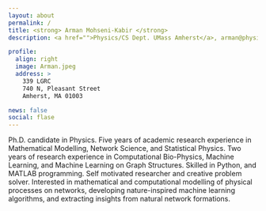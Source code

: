 ```yaml
---
layout: about
permalink: /
title: <strong> Arman Mohseni-Kabir </strong>
description: <a href="">Physics/CS Dept. UMass Amherst</a>, arman@physics.umass.edu

profile:
  align: right
  image: Arman.jpeg
  address: >
    339 LGRC
    740 N, Pleasant Street
    Amherst, MA 01003

news: false
social: flase
---
```


Ph.D. candidate in Physics. Five years of academic research experience in Mathematical Modelling, Network Science, and Statistical Physics. Two years of research experience in Computational Bio-Physics, Machine Learning, and Machine Learning on Graph Structures. Skilled in Python, and MATLAB programming. Self motivated researcher and creative problem solver. Interested in  mathematical and computational modelling of physical processes on networks, developing nature-inspired machine learning algorithms, and extracting insights from natural network formations.
